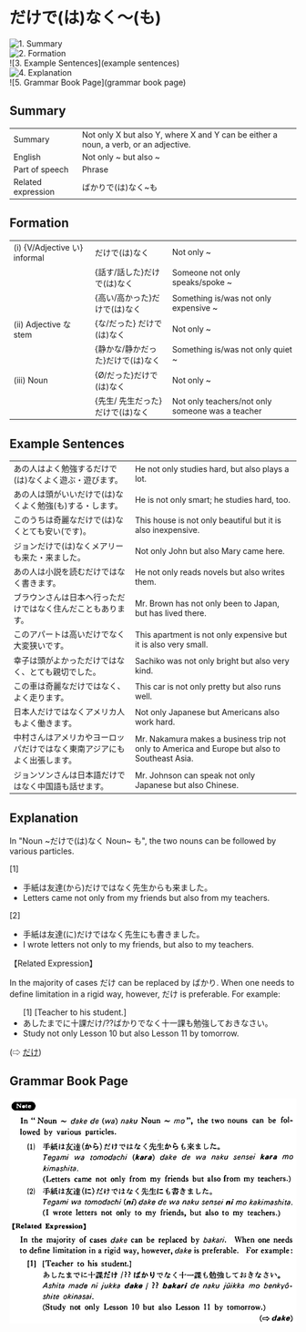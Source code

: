 # だけで(は)なく～(も)

![1. Summary](summary)<br>
![2. Formation](formation)<br>
![3. Example Sentences](example sentences)<br>
![4. Explanation](explanation)<br>
![5. Grammar Book Page](grammar book page)<br>


## Summary

<table><tr>   <td>Summary</td>   <td>Not only X but also Y, where X and Y can be either a noun, a verb, or an adjective.</td></tr><tr>   <td>English</td>   <td>Not only ~ but also ~</td></tr><tr>   <td>Part of speech</td>   <td>Phrase</td></tr><tr>   <td>Related expression</td>   <td>ばかりで(は)なく~も</td></tr></table>

## Formation

<table class="table"><tbody><tr class="tr head"><td class="td"><span class="numbers">(i)</span> <span class="bold">{V/Adjective い} informal</span></td><td class="td"><span class="concept">だけで(は)なく</span></td><td class="td"><span>Not only ~</span></td></tr><tr class="tr"><td class="td"><span class="concept"></span></td><td class="td"><span>{話す/話した}</span><span class="concept">だけで(は)なく</span></td><td class="td"><span>Someone not only speaks/spoke ~</span></td></tr><tr class="tr"><td class="td"><span class="concept"></span></td><td class="td"><span>{高い/高かった}</span><span class="concept">だけで(は)なく</span></td><td class="td"><span>Something is/was not only expensive ~</span></td></tr><tr class="tr head"><td class="td"><span class="numbers">(ii)</span> <span class="bold">Adjective な stem</span></td><td class="td"><span>{な/だった} </span><span class="concept">だけで(は)なく</span></td><td class="td"><span>Not only ~</span></td></tr><tr class="tr"><td class="td"><span class="concept"></span></td><td class="td"><span>{静かな/静かだった}</span><span class="concept">だけで(は)なく</span></td><td class="td"><span>Something is/was not only quiet ~</span></td></tr><tr class="tr head"><td class="td"><span class="numbers">(iii)</span> <span class="bold">Noun</span></td><td class="td"><span>{Ø/だった}</span><span class="concept">だけで(は)なく</span></td><td class="td"><span>Not only ~</span></td></tr><tr class="tr"><td class="td"><span class="concept"></span></td><td class="td"><span>{先生/ 先生だった}</span><span class="concept">だけで(は)なく</span></td><td class="td"><span>Not only teachers/not only someone was a teacher</span></td></tr></tbody></table>

## Example Sentences

<table><tr>   <td>あの人はよく勉強するだけで(は)なくよく遊ぶ・遊びます。</td>   <td>He not only studies hard, but also plays a lot.</td></tr><tr>   <td>あの人は頭がいいだけで(は)なくよく勉強(も)する・します。</td>   <td>He is not only smart; he studies hard, too.</td></tr><tr>   <td>このうちは奇麗なだけで(は)なくとても安い(です)。</td>   <td>This house is not only beautiful but it is also inexpensive.</td></tr><tr>   <td>ジョンだけで(は)なくメアリーも来た・来ました。</td>   <td>Not only John but also Mary came here.</td></tr><tr>   <td>あの人は小説を読むだけではなく書きます。</td>   <td>He not only reads novels but also writes them.</td></tr><tr>   <td>ブラウンさんは日本へ行っただけではなく住んだこともあります。</td>   <td>Mr. Brown has not only been to Japan, but has lived there.</td></tr><tr>   <td>このアパートは高いだけでなく大変狭いです。</td>   <td>This apartment is not only expensive but it is also very small.</td></tr><tr>   <td>幸子は頭がよかっただけではなく、とても親切でした。</td>   <td>Sachiko was not only bright but also very kind.</td></tr><tr>   <td>この車は奇麗なだけではなく、よく走ります。</td>   <td>This car is not only pretty but also runs well.</td></tr><tr>   <td>日本人だけではなくアメリカ人もよく働きます。</td>   <td>Not only Japanese but Americans also work hard.&nbsp;</td></tr><tr>   <td>中村さんはアメリカやヨーロッパだけではなく東南アジアにもよく出張します。</td>   <td>Mr. Nakamura makes a business trip not only to America and Europe but also to Southeast Asia.</td></tr><tr>   <td>ジョンソンさんは日本語だけではなく中国語も話せます。</td>   <td>Mr. Johnson can speak not only Japanese but also Chinese.</td></tr></table>

## Explanation

<p>In "Noun ~<span class="cloze">だけで</span>(<span class="cloze">は</span>)<span class="cloze">なく</span> Noun~ <span class="cloze">も</span>", the two nouns can be followed by various particles.</p>  <p>[1]<p>  <ul> <li>手紙は友達(から)<span class="cloze">だけではなく</span>先生からも来ました。</li> <li>Letters came not only from my friends but also from my teachers.</li> </ul>  <p>[2]<p>  <ul> <li>手紙は友達(に)<span class="cloze">だけではなく</span>先生にも書きました。</li> <li>I wrote letters not only to my friends, but also to my teachers.</li> </ul>  <p>【Related Expression】<p>  <p>In the majority of cases <span class="cloze">だけ</span> can be replaced by ばかり. When one needs to define limitation in a rigid way, however, <span class="cloze">だけ</span> is preferable. For example:</p>  <ul>[1] [Teacher to his student.] <div class="divide"></div> <li>あしたまでに十課<span class="cloze">だけ</span>/??ばかり<span class="cloze">でなく</span>十一課も勉強しておきなさい。</li> <li>Study not only Lesson 10 but also Lesson 11 by tomorrow.</li> </ul>  <p>(⇨ <a href="#㊦ だけ">だけ</a>)</p>

## Grammar Book Page

![](../img/Basicだけではなく～も.png)

